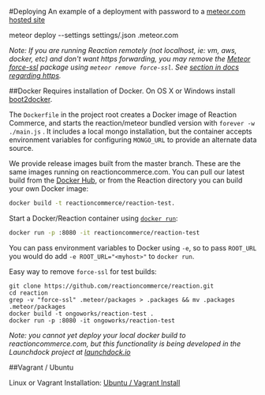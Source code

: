 #Deploying
An example of a deployment with password to a [meteor.com hosted site](http://docs.meteor.com/#deploying)

  meteor deploy --settings settings/<prod-settings>.json <yoursite>.meteor.com

*Note: If you are running Reaction remotely (not localhost, ie: vm, aws, docker, etc) and don't want https forwarding, you may remove the [Meteor force-ssl](https://atmospherejs.com/meteor/force-ssl) package using `meteor remove force-ssl`. See [section in docs regarding https](https://github.com/reactioncommerce/reaction-core/blob/master/docs/installation.md#https).*

##Docker
Requires installation of Docker. On OS X or Windows install [boot2docker](http://boot2docker.io/).

The `Dockerfile` in the project root creates a Docker image of Reaction Commerce, and starts the reaction/meteor bundled version with `forever -w ./main.js` . It includes a local mongo installation, but the container accepts environment variables for configuring `MONGO_URL` to provide an alternate data source.

We provide release images built from the master branch. These are the same images running on reactioncommerce.com. You can pull our latest build from the [Docker Hub](https://registry.hub.docker.com/u/ongoworks/reaction/), or from the Reaction directory you can build your own Docker image:

```bash
docker build -t reactioncommerce/reaction-test.
```

Start a Docker/Reaction container using [`docker run`](https://docs.docker.com/reference/commandline/cli/#run):

```bash
docker run -p :8080 -it reactioncommerce/reaction-test
```

You can pass environment variables to Docker using `-e`, so to pass `ROOT_URL` you would do add `-e ROOT_URL="<myhost>"` to `docker run`.

Easy way to remove `force-ssl` for test builds:
```
git clone https://github.com/reactioncommerce/reaction.git
cd reaction
grep -v "force-ssl" .meteor/packages > .packages && mv .packages .meteor/packages
docker build -t ongoworks/reaction-test .
docker run -p :8080 -it ongoworks/reaction-test
```

*Note: you cannot yet deploy your local docker build to reactioncommerce.com, but this functionality is being developed in the Launchdock project at [launchdock.io](http://launchdock.io/)*

##Vagrant / Ubuntu

Linux or Vagrant Installation: [Ubuntu / Vagrant Install](https://github.com/reactioncommerce/reaction-core/blob/master/docs/vagrant.md)
